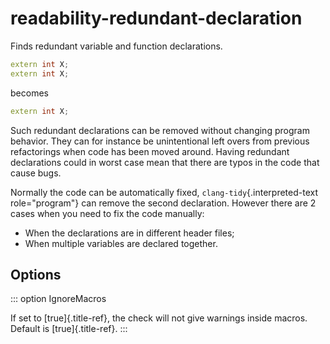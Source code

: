 # readability-redundant-declaration

Finds redundant variable and function declarations.

```c++
extern int X;
extern int X;
```

becomes

```c++
extern int X;
```

Such redundant declarations can be removed without changing program
behavior. They can for instance be unintentional left overs from
previous refactorings when code has been moved around. Having redundant
declarations could in worst case mean that there are typos in the code
that cause bugs.

Normally the code can be automatically fixed,
`clang-tidy`{.interpreted-text role="program"} can remove the second
declaration. However there are 2 cases when you need to fix the code
manually:

- When the declarations are in different header files;
- When multiple variables are declared together.

## Options

::: option
IgnoreMacros

If set to [true]{.title-ref}, the check will not give warnings inside
macros. Default is [true]{.title-ref}.
:::
